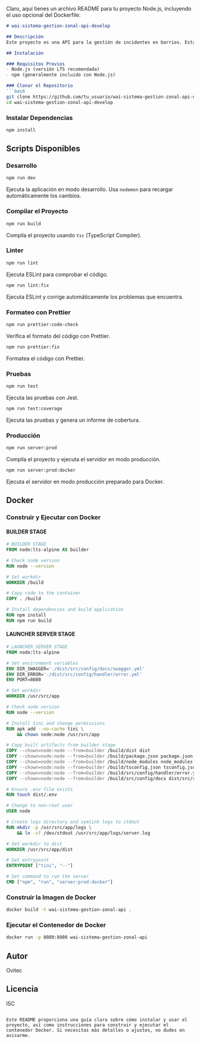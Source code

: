 Claro, aquí tienes un archivo README para tu proyecto Node.js, incluyendo el uso opcional del Dockerfile:

```markdown
# wai-sistema-gestion-zonal-api-develop

## Descripción
Este proyecto es una API para la gestión de incidentes en barrios. Está desarrollado con Node.js y TypeScript.

## Instalación

### Requisitos Previos
- Node.js (versión LTS recomendada)
- npm (generalmente incluido con Node.js)

### Clonar el Repositorio
```bash
git clone https://github.com/tu_usuario/wai-sistema-gestion-zonal-api-develop.git
cd wai-sistema-gestion-zonal-api-develop
```

### Instalar Dependencias
```bash
npm install
```

## Scripts Disponibles

### Desarrollo
```bash
npm run dev
```
Ejecuta la aplicación en modo desarrollo. Usa `nodemon` para recargar automáticamente los cambios.

### Compilar el Proyecto
```bash
npm run build
```
Compila el proyecto usando `tsc` (TypeScript Compiler).

### Linter
```bash
npm run lint
```
Ejecuta ESLint para comprobar el código. 

```bash
npm run lint:fix
```
Ejecuta ESLint y corrige automáticamente los problemas que encuentra.

### Formateo con Prettier
```bash
npm run prettier:code-check
```
Verifica el formato del código con Prettier.

```bash
npm run prettier:fix
```
Formatea el código con Prettier.

### Pruebas
```bash
npm run test
```
Ejecuta las pruebas con Jest.

```bash
npm run test:coverage
```
Ejecuta las pruebas y genera un informe de cobertura.

### Producción
```bash
npm run server:prod
```
Compila el proyecto y ejecuta el servidor en modo producción.

```bash
npm run server:prod:docker
```
Ejecuta el servidor en modo producción preparado para Docker.

## Docker

### Construir y Ejecutar con Docker

#### BUILDER STAGE
```dockerfile
# BUILDER STAGE
FROM node:lts-alpine AS builder

# Check node version
RUN node --version

# Set workdir
WORKDIR /build

# Copy code to the container
COPY . /build

# Install dependencies and build application
RUN npm install
RUN npm run build
```

#### LAUNCHER SERVER STAGE
```dockerfile
# LAUNCHER SERVER STAGE
FROM node:lts-alpine

# Set environment variables
ENV DIR_SWAGGER='./dist/src/config/docs/swagger.yml'
ENV DIR_ERROR='./dist/src/config/handler/error.yml'
ENV PORT=8080

# Set workdir
WORKDIR /usr/src/app

# Check node version
RUN node --version

# Install tini and change permissions
RUN apk add --no-cache tini \
    && chown node:node /usr/src/app 

# Copy built artifacts from builder stage
COPY --chown=node:node --from=builder /build/dist dist
COPY --chown=node:node --from=builder /build/package.json package.json
COPY --chown=node:node --from=builder /build/node_modules node_modules
COPY --chown=node:node --from=builder /build/tsconfig.json tsconfig.json
COPY --chown=node:node --from=builder /build/src/config/handler/error.yml dist/src/shared/handler/error.yml
COPY --chown=node:node --from=builder /build/src/config/docs dist/src/shared/docs

# Ensure .env file exists
RUN touch dist/.env

# Change to non-root user
USER node 

# Create logs directory and symlink logs to stdout
RUN mkdir -p /usr/src/app/logs \
    && ln -sf /dev/stdout /usr/src/app/logs/server.log

# Set workdir to dist
WORKDIR /usr/src/app/dist

# Set entrypoint
ENTRYPOINT ["tini", "--"]

# Set command to run the server
CMD ["npm", "run", "server:prod:docker"]
```

### Construir la Imagen de Docker
```bash
docker build -t wai-sistema-gestion-zonal-api .
```

### Ejecutar el Contenedor de Docker
```bash
docker run -p 8080:8080 wai-sistema-gestion-zonal-api
```

## Autor
Ovitec

## Licencia
ISC
```

Este README proporciona una guía clara sobre cómo instalar y usar el proyecto, así como instrucciones para construir y ejecutar el contenedor Docker. Si necesitas más detalles o ajustes, no dudes en avisarme.
